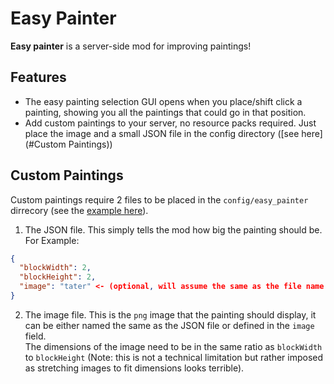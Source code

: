 # Easy Painter

**Easy painter** is a server-side mod for improving paintings!

## Features
* The easy painting selection GUI opens when you place/shift click a painting, showing you all the paintings that could go in that position.
* Add custom paintings to your server, no resource packs required. Just place the image and a small JSON file in the config directory ([see here](#Custom Paintings))

## Custom Paintings
Custom paintings require 2 files to be placed in the `config/easy_painter` dirrecory (see the [example here](/example/config)).
1. The JSON file. This simply tells the mod how big the painting should be. For Example:
```json
{
  "blockWidth": 2,
  "blockHeight": 2,
  "image": "tater" <- (optional, will assume the same as the file name if not supplied)
}
```
2. The image file. This is the `png` image that the painting should display, it can be either named the same as the JSON file or defined in the `image` field.  
The dimensions of the image need to be in the same ratio as `blockWidth` to `blockHeight` (Note: this is not a technical limitation but rather imposed as stretching images to fit dimensions looks terrible).  
   